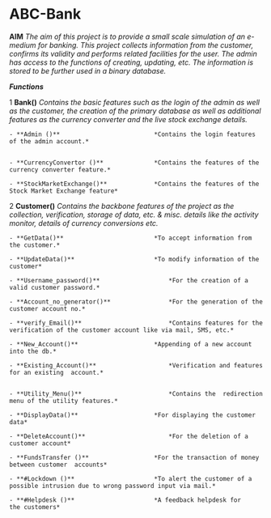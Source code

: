 # ABC-Bank

**AIM**				*The aim of this project is to provide a small scale simulation of an  e-medium for banking. 
				This project collects  information from the customer, confirms its validity and performs related facilities for
				the user. The admin has access to the functions of creating, updating, etc. The information is stored  to be 
				further used in a binary database.*
	
	
	
	
	
**_Functions_**

    
1 **Bank()**            		        *Contains the basic features such as the login of the admin as well as the customer,
                         		the creation of  the primary database as well as additional features as the 
                         		currency converter and the live stock exchange details.*

    - **Admin ()**				          	*Contains the login features of the admin account.*

                            
    - **CurrencyConvertor ()**		        *Contains the features of the currency converter feature.*
                            
    - **StockMarketExchange()**	            *Contains the features of the Stock Market Exchange feature*


2 **Customer()**                      *Contains the backbone features of the project as the collection, verification,
                                    storage of data, etc. & misc. details like the activity monitor, 
                                    details of currency conversions etc.*

    - **GetData()**				            *To accept information from the customer.*

    - **UpdateData()**			            *To modify information of the customer*

    - **Username_password()**	                *For the creation of a valid customer password.*

    - **Account_no_generator()**	            *For the generation of the customer account no.*

    - **verify_Email()**			            *Contains features for the verification of the customer account like via mail, SMS, etc.*

    - **New_Account()**			            *Appending of a new account into the db.*

    - **Existing_Account()**	                *Verification and features for an existing	account.*


    - **Utility_Menu()**			            *Contains the  redirection menu of the utility features.*
                          
    - **DisplayData()**				        *For displaying the customer	data*

    - **DeleteAccount()**			            *For the deletion of a customer account*

    - **FundsTransfer ()**				    *For the transaction of money between customer	accounts*

    - **#Lockdown ()**			            *To alert the customer of a possible intrusion due to wrong password input via mail.*

    - **#Helpdesk ()**					    *A feedback helpdesk for	the customers*


